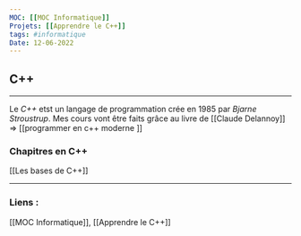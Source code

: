 ```yaml
---
MOC: [[MOC Informatique]]
Projets: [[Apprendre le C++]]
tags: #informatique
Date: 12-06-2022
---
```


## C++

---

Le *C++* etst un langage de programmation crée en 1985 par *Bjarne Stroustrup*. Mes cours vont être faits grâce au livre de [[Claude Delannoy]] => [[programmer en c++ moderne ]]

### Chapitres en C++

[[Les bases de C++]]



---
### Liens :

[[MOC Informatique]], [[Apprendre le C++]]